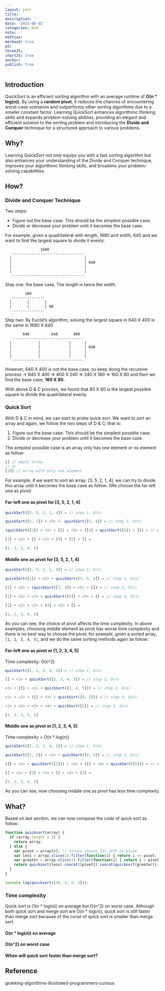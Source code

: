 ```yaml
---
layout: post
title:
description: ''
date: '2023-06-02'
categories: DSA
note:
mathjax:
mermaid: true
p5:
threeJS:
chartJS: true
anchor:
publish: true
---
```


## Introduction

QuickSort is an efficient sorting algorithm with an average runtime of **O(n * log(n))**. By using a **random pivot**, it reduces the chances of encountering worst-case scenarios and outperforms other sorting algorithms due to a smaller constant factor. Learning QuickSort enhances algorithmic thinking skills and expands problem-solving abilities, providing an elegant and efficient solution to the sorting problem and introducing the **Divide and Conquer** technique for a structured approach to various problems.

## Why?

Learning QuickSort not only equips you with a fast sorting algorithm but also enhances your understanding of the Divide and Conquer technique, improves your algorithmic thinking skills, and broadens your problem-solving capabilities.

## How?

### Divide and Conquer Technique

Two steps:
* Figure out the base case. This should be the simplest possible case.
* Divide or decrease your problem until it becomes the base case.

For example, given a quadrilateral with length, 1680 and width, 640 and we want to find the largest square to divide it evenly.

```
                1680
   ---------------------------------
  |                                 |
  |                                 | 640
  |                                 |
  |                                 |
   ---------------------------------
```

Step one: the base case, The length is twice the width.

```
         160
   ---------------
  |       |       | 
  |       |       | 80
   ---------------

```

Step two: By Euclid’s algorithm, solving the largest square in 640 X 400 is the same in 1680 X 640

```
        640          640       400
   ---------------------------------
  |            |             |      |
  |            |             |      | 640
  |            |             |      |
  |            |             |      |
   ---------------------------------
```

However, 640 X 400 is not the base case, so keep doing the recursive process -> 640 X 400 => 400 X 240 => 240 X 160 => 160 X 80 and then we find the base case, **160 X 80**.

With above D & C process, we found that 80 X 80 is the largest possible square to divide the quadrilateral evenly.

### Quick Sort

With D & C in mind, we can start to probe quick sort. We want to sort an array and again, we follow the two steps of D & C; that is:

1. Figure out the base case. This should be the simplest possible case.
2. Divide or decrease your problem until it becomes the base case.

The simplest possible case is an array only has one element or no element as follow:

```javascript
[] // empty array
// or
[20] // array with only one element
```

For example, if we want to sort an array: [3, 5, 2, 1, 4], we can try to divide this array until it becomes the base case as follow: (We choose the far-left one  as pivot)

#### Far-left one as pivot for [3, 5, 2, 1, 4]

```javascript
quickSort([3, 5, 2, 1, 4]) = // step 1, O(n)

quickSort([2, 1]) + <3> +  quickSort([5, 4]) = // step 2, O(n)

(quickSort([1]) + <2> + []) + <3> + ([4] + quickSort([5]) + []) = // step 3, O(n)

[1] + <2> + [] + <3> + [4] + [5] + [] =

[1, 2, 3, 4, 5]
```

#### Middle one as pivot for [3, 5, 2, 1, 4]

```javascript
quickSort([3, 5, 2, 1, 4]) = // step 1, O(n)

quickSort([1]) + <2> + quickSort([3, 5, 4]) = // step 2, O(n)

[1] + <2> + (quickSort([3, 4]) + <5> + []) = // step 3, O(n)

[1] + <2> + <3> + quickSort([4]) + <5> + [] = // step 4, O(n)

[1] + <2> + <3> + [4] + <5> + [] =

[1, 2, 3, 4, 5]
```

As you can see, the choice of pivot affects the time complexity. In above examples, choosing middle element as pivot has worse time complexity and there is no best way to choose the pivot; for example, given a sorted array, `[1, 2, 3, 4, 5]`, and we do the same sorting methods again as follow:

#### Far-left one as pivot or [1, 2, 3, 4, 5]

Time complexity: O(n^2)

```javascript
quickSort([1, 2, 3, 4, 5]) = // step 1, O(n)

[] + <1> + quickSort([2, 3, 4, 5]) = // step 2, O(n)

<1> + ([] + <2> + quickSort([3, 4, 5])) = // step 3, O(n)

<1> + <2> + ([] + <3> + quickSort([4, 5])) = // step 4, O(n)

<1> + <2> + <3> + <4> + quickSort([5]) = // step 5, O(n)

[1, 2, 3, 4, 5]
```

#### Middle one as pivot or [1, 2, 3, 4, 5]

Time complexity = O(n * log(n))

```javascript
quickSort([1, 2, 3, 4, 5]) = // step 1, O(n)

quickSort([1, 2]) + <3> + quickSort([4, 5]) = // step 2, O(n)

([] + <1> + quickSort([2])) + <3> + ([] + <4> + quickSort([5])) = // step 3, O(n)

[] + <1> + [2] + <3> + [] + <4> + [5] =

[1, 2, 3, 4, 5]
```

As you can see, now choosing middle one as pivot has less time complexity.

## What?

Based on last section, we can now compose the code of quick sort as follow:

```javascript
function quicksort(array) {
  if (array.length < 2) {
    return array;
  } else {
    var pivot = array[0]; // always choose far-left as pivot
    var less = array.slice(1).filter(function(i) { return i <= pivot; });
    var greater = array.slice(1).filter(function(i) { return i > pivot; });
    return quicksort(less).concat([pivot]).concat(quicksort(greater));
  }
}

console.log(quicksort([10, 5, 2, 3]));
```

### Time complexity

Quick sort is O(n * log(n)) on average but O(n^2) on worst case. Although both quick sort and merge sort are O(n * log(n)), quick sort is still faster than merge sort because of the const of quick sort is smaller than merge sort.

#### O(n * log(n)) on average



#### O(n^2) on worst case

#### When will quick sort faster than merge sort?

## Reference

grokking-algorithms-illustrated-programmers-curious
